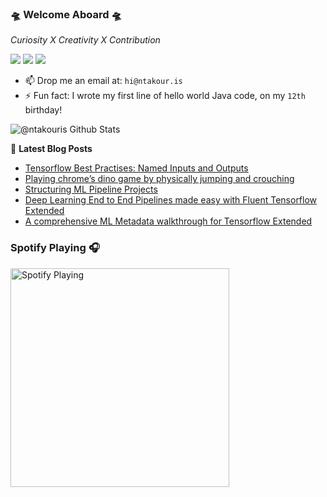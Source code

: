 ### 🛸 Welcome Aboard 🛸

*Curiosity X Creativity X Contribution*

[![](https://vistr.dev/badge?repo=ntakouris.ntakouris&corners=square)](https://github.com/ntakouris)
[![](https://img.shields.io/badge/-Theodoros%20Ntakouris-blue?style=flat-square&logo=Linkedin&logoColor=white&link=https://www.linkedin.com/in/theodoros-ntakouris/)](https://www.linkedin.com/in/theodoros-ntakouris/)
[![](https://img.shields.io/website?color=0ab9e6&style=flat-square&up_message=ntakour.is&url=https%3A%2F%2Fntakour.is)](https://ntakour.is)

- 📫 Drop me an email at: `hi@ntakour.is`
- ⚡ Fun fact: I wrote my first line of hello world Java code, on my `12th` birthday!

<img alt="@ntakouris Github Stats" src="https://github-readme-stats.codestackr.vercel.app/api?username=ntakouris&show_icons=true&hide_border=true" />

📕 **Latest Blog Posts**
<!-- BLOG-POST-LIST:START -->
- [Tensorflow Best Practises: Named Inputs and Outputs](https://towardsdatascience.com/tensorflow-best-practises-named-inputs-and-outputs-ed80c45eebd4?source=rss-a030fa2f6701------2)
- [Playing chrome’s dino game by physically jumping and crouching](https://towardsdatascience.com/playing-chromes-dino-game-by-physically-jumping-and-crouching-a3d319234727?source=rss-a030fa2f6701------2)
- [Structuring ML Pipeline Projects](https://towardsdatascience.com/structuring-ml-pipeline-projects-97c16348be4a?source=rss-a030fa2f6701------2)
- [Deep Learning End to End Pipelines made easy with Fluent Tensorflow Extended](https://towardsdatascience.com/deep-learning-end-to-end-pipelines-made-easy-with-fluent-tensorflow-extended-2a26f5d5817?source=rss-a030fa2f6701------2)
- [A comprehensive ML Metadata walkthrough for Tensorflow Extended](https://towardsdatascience.com/a-comprehensive-ml-metadata-walkthrough-for-tensorflow-extended-953230770867?source=rss-a030fa2f6701------2)
<!-- BLOG-POST-LIST:END -->

### Spotify Playing 🎧
[<img src="https://now-playing-codestackr.vercel.app/api/spotify-playing" alt="Spotify Playing" width="350" />](https://open.spotify.com/user/sv9ylxlw0bjl7d2gqezpg1qvi)
